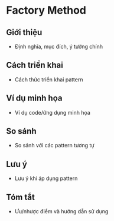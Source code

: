 # Factory Method

## Giới thiệu

- Định nghĩa, mục đích, ý tưởng chính

## Cách triển khai

- Cách thức triển khai pattern

## Ví dụ minh họa

- Ví dụ code/ứng dụng minh họa

## So sánh

- So sánh với các pattern tương tự

## Lưu ý

- Lưu ý khi áp dụng pattern

## Tóm tắt

- Ưu/nhược điểm và hướng dẫn sử dụng


